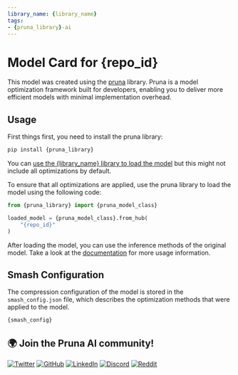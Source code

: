 ```yaml
---
library_name: {library_name}
tags:
- {pruna_library}-ai
---
```


# Model Card for {repo_id}

This model was created using the [pruna](https://github.com/PrunaAI/pruna) library. Pruna is a model optimization framework built for developers, enabling you to deliver more efficient models with minimal implementation overhead.

## Usage

First things first, you need to install the pruna library:

```bash
pip install {pruna_library}
```

You can [use the {library_name} library to load the model](https://huggingface.co/{repo_id}?library={library_name}) but this might not include all optimizations by default.

To ensure that all optimizations are applied, use the pruna library to load the model using the following code:

```python
from {pruna_library} import {pruna_model_class}

loaded_model = {pruna_model_class}.from_hub(
    "{repo_id}"
)
```

After loading the model, you can use the inference methods of the original model. Take a look at the [documentation](https://pruna.readthedocs.io/en/latest/index.html) for more usage information.

## Smash Configuration

The compression configuration of the model is stored in the `smash_config.json` file, which describes the optimization methods that were applied to the model.

```bash
{smash_config}
```

## 🌍 Join the Pruna AI community!

[![Twitter](https://img.shields.io/twitter/follow/PrunaAI?style=social)](https://twitter.com/PrunaAI)
[![GitHub](https://img.shields.io/github/followers/PrunaAI?label=Follow%20%40PrunaAI&style=social)](https://github.com/PrunaAI)
[![LinkedIn](https://img.shields.io/badge/LinkedIn-Connect-blue)](https://www.linkedin.com/company/93832878/admin/feed/posts/?feedType=following)
[![Discord](https://img.shields.io/badge/Discord-Join%20Us-blue?style=social&logo=discord)](https://discord.com/invite/rskEr4BZJx)
[![Reddit](https://img.shields.io/reddit/subreddit-subscribers/PrunaAI?style=social)](https://www.reddit.com/r/PrunaAI/)
